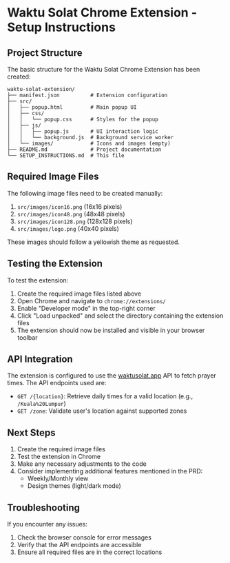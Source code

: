 # Waktu Solat Chrome Extension - Setup Instructions

## Project Structure

The basic structure for the Waktu Solat Chrome Extension has been created:

```
waktu-solat-extension/
├── manifest.json          # Extension configuration
├── src/
│   ├── popup.html         # Main popup UI
│   ├── css/
│   │   └── popup.css      # Styles for the popup
│   ├── js/
│   │   ├── popup.js       # UI interaction logic
│   │   └── background.js  # Background service worker
│   └── images/            # Icons and images (empty)
├── README.md              # Project documentation
└── SETUP_INSTRUCTIONS.md  # This file
```

## Required Image Files

The following image files need to be created manually:

1. `src/images/icon16.png` (16x16 pixels)
2. `src/images/icon48.png` (48x48 pixels)
3. `src/images/icon128.png` (128x128 pixels)
4. `src/images/logo.png` (40x40 pixels)

These images should follow a yellowish theme as requested.

## Testing the Extension

To test the extension:

1. Create the required image files listed above
2. Open Chrome and navigate to `chrome://extensions/`
3. Enable "Developer mode" in the top-right corner
4. Click "Load unpacked" and select the directory containing the extension files
5. The extension should now be installed and visible in your browser toolbar

## API Integration

The extension is configured to use the [waktusolat.app](https://api.waktusolat.app/docs) API to fetch prayer times. The API endpoints used are:

- `GET /{location}`: Retrieve daily times for a valid location (e.g., `/Kuala%20Lumpur`)
- `GET /zone`: Validate user's location against supported zones

## Next Steps

1. Create the required image files
2. Test the extension in Chrome
3. Make any necessary adjustments to the code
4. Consider implementing additional features mentioned in the PRD:
   - Weekly/Monthly view
   - Design themes (light/dark mode)

## Troubleshooting

If you encounter any issues:

1. Check the browser console for error messages
2. Verify that the API endpoints are accessible
3. Ensure all required files are in the correct locations 